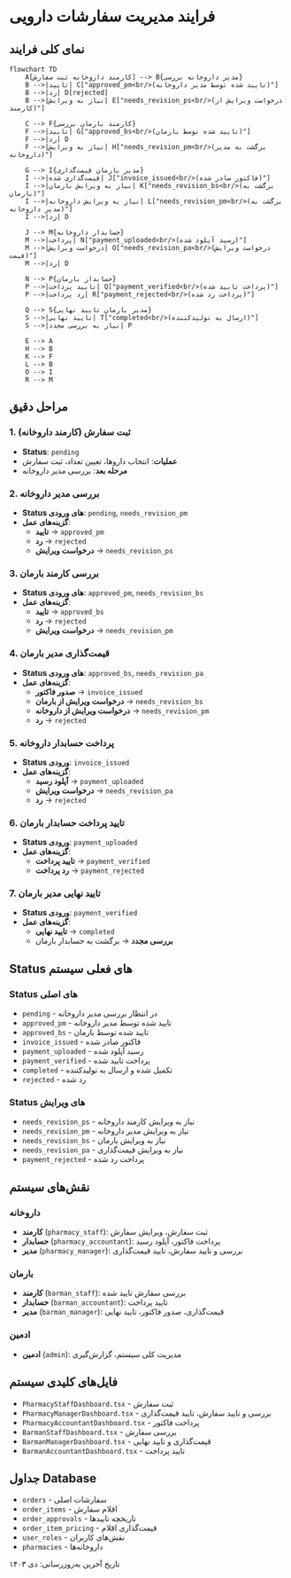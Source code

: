 # فرایند مدیریت سفارشات دارویی

## نمای کلی فرایند

```mermaid
flowchart TD
    A[کارمند داروخانه ثبت سفارش] --> B{مدیر داروخانه بررسی}
    B -->|تایید| C["approved_pm<br/>(تایید شده توسط مدیر داروخانه)"]
    B -->|رد| D[rejected]
    B -->|نیاز به ویرایش| E["needs_revision_ps<br/>(درخواست ویرایش از کارمند)"]
    
    C --> F{کارمند بارمان بررسی}
    F -->|تایید| G["approved_bs<br/>(تایید شده توسط بارمان)"]
    F -->|رد| D
    F -->|نیاز به ویرایش| H["needs_revision_pm<br/>(برگشت به مدیر داروخانه)"]
    
    G --> I{مدیر بارمان قیمت‌گذاری}
    I -->|قیمت‌گذاری شده| J["invoice_issued<br/>(فاکتور صادر شده)"]
    I -->|نیاز به ویرایش بارمان| K["needs_revision_bs<br/>(برگشت به بارمان)"]
    I -->|نیاز به ویرایش داروخانه| L["needs_revision_pm<br/>(برگشت به مدیر داروخانه)"]
    I -->|رد| D
    
    J --> M{حسابدار داروخانه}
    M -->|پرداخت| N["payment_uploaded<br/>(رسید آپلود شده)"]
    M -->|درخواست ویرایش| O["needs_revision_pa<br/>(درخواست ویرایش قیمت)"]
    M -->|رد| D
    
    N --> P{حسابدار بارمان}
    P -->|تایید پرداخت| Q["payment_verified<br/>(پرداخت تایید شده)"]
    P -->|رد پرداخت| R["payment_rejected<br/>(پرداخت رد شده)"]
    
    Q --> S{مدیر بارمان تایید نهایی}
    S -->|تایید نهایی| T["completed<br/>(ارسال به تولیدکننده)"]
    S -->|نیاز به بررسی مجدد| P
    
    E --> A
    H --> B
    K --> F
    L --> B
    O --> I
    R --> M
```

## مراحل دقیق

### 1. ثبت سفارش (کارمند داروخانه)
- **Status**: `pending`
- **عملیات**: انتخاب داروها، تعیین تعداد، ثبت سفارش
- **مرحله بعد**: بررسی مدیر داروخانه

### 2. بررسی مدیر داروخانه
- **Status های ورودی**: `pending`, `needs_revision_pm`
- **گزینه‌های عمل**:
  - **تایید** → `approved_pm`
  - **رد** → `rejected`
  - **درخواست ویرایش** → `needs_revision_ps`

### 3. بررسی کارمند بارمان
- **Status های ورودی**: `approved_pm`, `needs_revision_bs`
- **گزینه‌های عمل**:
  - **تایید** → `approved_bs`
  - **رد** → `rejected`
  - **درخواست ویرایش** → `needs_revision_pm`

### 4. قیمت‌گذاری مدیر بارمان
- **Status های ورودی**: `approved_bs`, `needs_revision_pa`
- **گزینه‌های عمل**:
  - **صدور فاکتور** → `invoice_issued`
  - **درخواست ویرایش از بارمان** → `needs_revision_bs`
  - **درخواست ویرایش از داروخانه** → `needs_revision_pm`
  - **رد** → `rejected`

### 5. پرداخت حسابدار داروخانه
- **Status ورودی**: `invoice_issued`
- **گزینه‌های عمل**:
  - **آپلود رسید** → `payment_uploaded`
  - **درخواست ویرایش** → `needs_revision_pa`
  - **رد** → `rejected`

### 6. تایید پرداخت حسابدار بارمان
- **Status ورودی**: `payment_uploaded`
- **گزینه‌های عمل**:
  - **تایید پرداخت** → `payment_verified`
  - **رد پرداخت** → `payment_rejected`

### 7. تایید نهایی مدیر بارمان
- **Status ورودی**: `payment_verified`
- **گزینه‌های عمل**:
  - **تایید نهایی** → `completed`
  - **بررسی مجدد** → برگشت به حسابدار بارمان

## Status های فعلی سیستم

### Status های اصلی
- `pending` - در انتظار بررسی مدیر داروخانه
- `approved_pm` - تایید شده توسط مدیر داروخانه
- `approved_bs` - تایید شده توسط بارمان
- `invoice_issued` - فاکتور صادر شده
- `payment_uploaded` - رسید آپلود شده
- `payment_verified` - پرداخت تایید شده
- `completed` - تکمیل شده و ارسال به تولیدکننده
- `rejected` - رد شده

### Status های ویرایش
- `needs_revision_ps` - نیاز به ویرایش کارمند داروخانه
- `needs_revision_pm` - نیاز به ویرایش مدیر داروخانه
- `needs_revision_bs` - نیاز به ویرایش بارمان
- `needs_revision_pa` - نیاز به ویرایش قیمت‌گذاری
- `payment_rejected` - پرداخت رد شده

## نقش‌های سیستم

### داروخانه
- **کارمند** (`pharmacy_staff`): ثبت سفارش، ویرایش سفارش
- **حسابدار** (`pharmacy_accountant`): پرداخت فاکتور، آپلود رسید
- **مدیر** (`pharmacy_manager`): بررسی و تایید سفارش، تایید قیمت‌گذاری

### بارمان
- **کارمند** (`barman_staff`): بررسی سفارش تایید شده
- **حسابدار** (`barman_accountant`): تایید پرداخت
- **مدیر** (`barman_manager`): قیمت‌گذاری، صدور فاکتور، تایید نهایی

### ادمین
- **ادمین** (`admin`): مدیریت کلی سیستم، گزارش‌گیری

## فایل‌های کلیدی سیستم

- `PharmacyStaffDashboard.tsx` - ثبت سفارش
- `PharmacyManagerDashboard.tsx` - بررسی و تایید سفارش، تایید قیمت‌گذاری
- `PharmacyAccountantDashboard.tsx` - پرداخت فاکتور
- `BarmanStaffDashboard.tsx` - بررسی سفارش
- `BarmanManagerDashboard.tsx` - قیمت‌گذاری و تایید نهایی
- `BarmanAccountantDashboard.tsx` - تایید پرداخت

## جداول Database

- `orders` - سفارشات اصلی
- `order_items` - اقلام سفارش
- `order_approvals` - تاریخچه تاییدها
- `order_item_pricing` - قیمت‌گذاری اقلام
- `user_roles` - نقش‌های کاربران
- `pharmacies` - داروخانه‌ها

تاریخ آخرین به‌روزرسانی: دی ۱۴۰۳